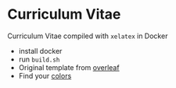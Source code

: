 # Curriculum Vitae
Curriculum Vitae compiled with `xelatex` in Docker

- install docker
- run `build.sh`
- Original template from [overleaf](https://www.overleaf.com/latex/templates/john-miller-cv/djrtsjfvqmnq)
- Find your [colors](https://coolors.co/palettes/trending)
